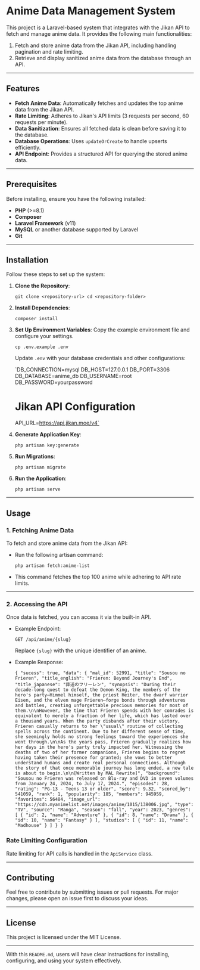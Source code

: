 
# Anime Data Management System

This project is a Laravel-based system that integrates with the Jikan API to fetch and manage anime data. It provides the following main functionalities:

1.  Fetch and store anime data from the Jikan API, including handling pagination and rate limiting.
2.  Retrieve and display sanitized anime data from the database through an API.

----------

## Features

-   **Fetch Anime Data**: Automatically fetches and updates the top anime data from the Jikan API.
-   **Rate Limiting**: Adheres to Jikan's API limits (3 requests per second, 60 requests per minute).
-   **Data Sanitization**: Ensures all fetched data is clean before saving it to the database.
-   **Database Operations**: Uses `updateOrCreate` to handle upserts efficiently.
-   **API Endpoint**: Provides a structured API for querying the stored anime data.

----------

## Prerequisites

Before installing, ensure you have the following installed:

-   **PHP** (>=8.1)
-   **Composer**
-   **Laravel Framework** (v11)
-   **MySQL** or another database supported by Laravel
-   **Git** 

----------

## Installation

Follow these steps to set up the system:

1.  **Clone the Repository**:
    
    `git clone <repository-url>
    cd <repository-folder>` 
    
2.  **Install Dependencies**:
    
    `composer install` 
    
3.  **Set Up Environment Variables**: Copy the example environment file and configure your settings.
    
    `cp .env.example .env` 
    
    Update `.env` with your database credentials and other configurations:
    
    `DB_CONNECTION=mysql
    DB_HOST=127.0.0.1
    DB_PORT=3306
    DB_DATABASE=anime_db
    DB_USERNAME=root
    DB_PASSWORD=yourpassword
    
    # Jikan API Configuration 
    API_URL=https://api.jikan.moe/v4` 
    
4.  **Generate Application Key**:
    
    `php artisan key:generate` 
    
5.  **Run Migrations**:
    
    `php artisan migrate` 
    
6.  **Run the Application**:
    
    `php artisan serve` 
    

----------

## Usage

### **1. Fetching Anime Data**

To fetch and store anime data from the Jikan API:

-   Run the following artisan command:
    
    `php artisan fetch:anime-list` 
    
-   This command fetches the top 100 anime while adhering to API rate limits.

----------

### **2. Accessing the API**

Once data is fetched, you can access it via the built-in API.

-   Example Endpoint:
    
    `GET /api/anime/{slug}` 
    
    Replace `{slug}` with the unique identifier of an anime.
    
-   Example Response:
 
    
    `{
        "sucess": true,
        "data": {
            "mal_id": 52991,
            "title": "Sousou no Frieren",
            "title_english": "Frieren: Beyond Journey's End",
            "title_japanese": "葬送のフリーレン",
            "synopsis": "During their decade-long quest to defeat the Demon King, the members of the hero's party—Himmel himself, the priest Heiter, the dwarf warrior Eisen, and the elven mage Frieren—forge bonds through adventures and battles, creating unforgettable precious memories for most of them.\n\nHowever, the time that Frieren spends with her comrades is equivalent to merely a fraction of her life, which has lasted over a thousand years. When the party disbands after their victory, Frieren casually returns to her \"usual\" routine of collecting spells across the continent. Due to her different sense of time, she seemingly holds no strong feelings toward the experiences she went through.\n\nAs the years pass, Frieren gradually realizes how her days in the hero's party truly impacted her. Witnessing the deaths of two of her former companions, Frieren begins to regret having taken their presence for granted; she vows to better understand humans and create real personal connections. Although the story of that once memorable journey has long ended, a new tale is about to begin.\n\n[Written by MAL Rewrite]",
            "background": "Sousou no Frieren was released on Blu-ray and DVD in seven volumes from January 24, 2024, to July 17, 2024.",
            "episodes": 28,
            "rating": "PG-13 - Teens 13 or older",
            "score": 9.32,
            "scored_by": 541059,
            "rank": 1,
            "popularity": 185,
            "members": 945959,
            "favorites": 56484,
            "image_url": "https://cdn.myanimelist.net/images/anime/1015/138006.jpg",
            "type": "TV",
            "source": "Manga",
            "season": "fall",
            "year": 2023,
            "genres": [
                {
                    "id": 2,
                    "name": "Adventure"
                },
                {
                    "id": 8,
                    "name": "Drama"
                },
                {
                    "id": 10,
                    "name": "Fantasy"
                }
            ],
            "studios": [
                {
                    "id": 11,
                    "name": "Madhouse"
                }
            ]
        }
    }` 
    

### **Rate Limiting Configuration**

Rate limiting for API calls is handled in the `ApiService` class.


----------

## Contributing

Feel free to contribute by submitting issues or pull requests. For major changes, please open an issue first to discuss your ideas.

----------

## License

This project is licensed under the MIT License.

----------

With this `README.md`, users will have clear instructions for installing, configuring, and using your system effectively.
